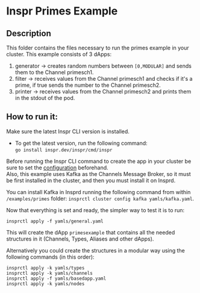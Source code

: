 # Inspr Primes Example

## Description

This folder contains the files necessary to run the primes example in your cluster. This example consists of 3 dApps:

1. generator -> creates random numbers between `[0,MODULAR]` and sends them to the Channel primesch1.
2. filter -> receives values from the Channel primesch1 and checks if it's a prime, if true sends the number to the Channel primesch2.
3. printer -> receives values from the Channel primesch2 and prints them in the stdout of the pod.

## How to run it:

Make sure the latest Inspr CLI version is installed.

- To get the latest version, run the following command:  
  `go install inspr.dev/inspr/cmd/inspr`

Before running the Inspr CLI command to create the app in your cluster be sure to set the [configuration](../../docs/readme.md) beforehand.  
Also, this example uses Kafka as the Channels Message Broker, so it must be first installed in the cluster, and then you must install it on Insprd.  

You can install Kafka in Insprd running the following command from within `/examples/primes` folder:
`insprctl cluster config kafka yamls/kafka.yaml`.  

Now that everything is set and ready, the simpler way to test it is to run:
```
insprctl apply -f yamls/general.yaml
```
This will create the dApp `primesexample` that contains all the needed structures in it (Channels, Types, Aliases and other dApps).

Alternatively you could create the structures in a modular way using the following commands (in this order):
```
insprctl apply -k yamls/types
insprctl apply -k yamls/channels
insprctl apply -f yamls/basedapp.yaml
insprctl apply -k yamls/nodes
```
